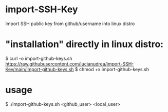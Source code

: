 # import-SSH-Key
Import SSH public key from github/username into linux distro

# "installation" directly in linux distro:
$ curl -o import-github-keys.sh https://raw.githubusercontent.com/lucianudrea/import-SSH-Key/main/import-github-keys.sh
$ chmod +x import-github-keys.sh

# usage
$ ./import-github-keys.sh <github_user> <local_user>
